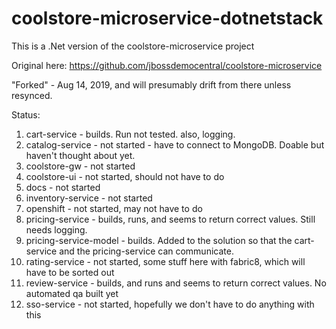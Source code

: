# coolstore-microservice-dotnetstack
This is a .Net version of the coolstore-microservice project

Original here: https://github.com/jbossdemocentral/coolstore-microservice

"Forked" - Aug 14, 2019, and will presumably drift from there unless resynced.

Status:
1. cart-service - builds. Run not tested. also, logging.
2. catalog-service - not started - have to connect to MongoDB. Doable but haven't thought about yet.
3. coolstore-gw - not started
4. coolstore-ui - not started, should not have to do
5. docs - not started
6. inventory-service - not started
7. openshift - not started, may not have to do
8. pricing-service - builds, runs, and seems to return correct values. Still needs logging.
9. pricing-service-model - builds. Added to the solution so that the cart-service and the pricing-service can communicate.
10. rating-service - not started, some stuff here with fabric8, which will have to be sorted out
11. review-service - builds, and runs and seems to return correct values. No automated qa built yet
12. sso-service - not started, hopefully we don't have to do anything with this